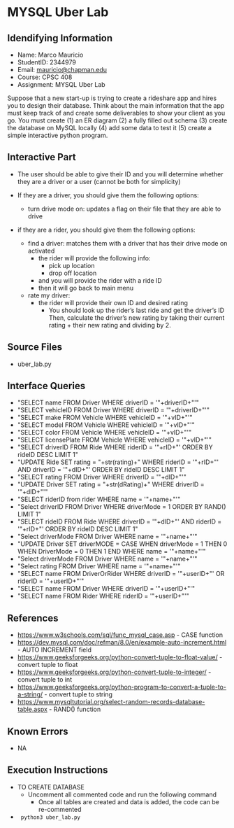 # MYSQL Uber Lab

## Idendifying Information
* Name: Marco Mauricio
* StudentID: 2344979
* Email: mauricio@chapman.edu
* Course: CPSC 408
* Assignment: MYSQL Uber Lab

Suppose that a new start-up is trying to create a rideshare app and hires you to design their database. Think about the main information that the app must keep track of and create some deliverables to show your client as you go. You must create (1) an ER diagram (2) a fully filled out schema (3) create the database on MySQL locally (4) add some data to test it (5) create a simple interactive python program.

## Interactive Part ##
* The user should be able to give their ID and you will determine whether they are a driver or a user (cannot be both for simplicity)

* If they are a driver, you should give them the following options:
    * turn drive mode on: updates a flag on their file that they are able to drive

* if they are a rider, you should give them the following options:
    * find a driver: matches them with a driver that has their drive mode on activated
        * the rider will provide the following info:
            * pick up location
            * drop off location
        * and you will provide the rider with a ride ID 
        * then it will go back to main menu
    * rate my driver:
        * the rider will provide their own ID and desired rating
            * You should look up the rider’s last ride and get the driver’s ID Then, calculate the driver’s new rating by taking their current rating + their new rating and dividing by 2.

## Source Files
* uber_lab.py

## Interface Queries
* "SELECT name FROM Driver WHERE driverID = '"+driverID+"'"
* "SELECT vehicleID FROM Driver WHERE driverID = '"+driverID+"'"
* "SELECT make FROM Vehicle WHERE vehicleID = '"+vID+"'"
* "SELECT model FROM Vehicle WHERE vehicleID = '"+vID+"'"
* "SELECT color FROM Vehicle WHERE vehicleID = '"+vID+"'"
* "SELECT licensePlate FROM Vehicle WHERE vehicleID = '"+vID+"'"
* "SELECT driverID FROM Ride WHERE riderID = '"+rID+"' ORDER BY rideID DESC LIMIT 1"
* "UPDATE Ride SET rating = "+str(rating)+" WHERE riderID = '"+rID+"' AND driverID = '"+dID+"' ORDER BY rideID DESC LIMIT 1"
* "SELECT rating FROM Driver WHERE driverID = '"+dID+"'"
* "UPDATE Driver SET rating = "+str(dRating)+" WHERE driverID = '"+dID+"'"
* "SELECT riderID from rider WHERE name = '"+name+"'"
* "Select driverID FROM Driver WHERE driverMode = 1 ORDER BY RAND() LIMIT 1"
* "SELECT rideID FROM Ride WHERE driverID = '"+dID+"' AND riderID = '"+rID+"' ORDER BY rideID DESC LIMIT 1"
* "Select driverMode FROM Driver WHERE name = '"+name+"'"
* "UPDATE Driver SET driverMODE = CASE WHEN driverMode = 1 THEN 0 WHEN DriverMode = 0 THEN 1 END WHERE name = '"+name+"'"
* "Select driverMode FROM Driver WHERE name = '"+name+"'"
* "Select rating FROM Driver WHERE name = '"+name+"'"
* "SELECT name FROM DriverOrRider WHERE driverID = '"+userID+"' OR riderID = '"+userID+"'"
* "SELECT name FROM Driver WHERE driverID = '"+userID+"'"
* "SELECT name FROM Rider WHERE riderID = '"+userID+"'"

## References
* https://www.w3schools.com/sql/func_mysql_case.asp - CASE function
* https://dev.mysql.com/doc/refman/8.0/en/example-auto-increment.html - AUTO INCREMENT field
* https://www.geeksforgeeks.org/python-convert-tuple-to-float-value/ - convert tuple to float
* https://www.geeksforgeeks.org/python-convert-tuple-to-integer/ - convert tuple to int
* https://www.geeksforgeeks.org/python-program-to-convert-a-tuple-to-a-string/ - convert tuple to string
* https://www.mysqltutorial.org/select-random-records-database-table.aspx - RAND() function

## Known Errors
* NA

## Execution Instructions
* TO CREATE DATABASE
    * Uncomment all commented code and run the following command
        * Once all tables are created and data is added, the code can be re-commented
* <code> python3 uber_lab.py </code>